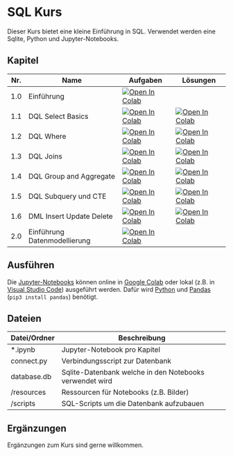 # SQL Kurs

Dieser Kurs bietet eine kleine Einführung in SQL. Verwendet werden eine Sqlite, Python und Jupyter-Notebooks.


## Kapitel

Nr. | Name                         | Aufgaben                                                                                                                                                                                              | Lösungen
----|------------------------------|-------------------------------------------------------------------------------------------------------------------------------------------------------------------------------------------------------|-------------------------------------------------------------------------------------------------------------------------------------------------------------------------------
1.0 | Einführung                   | [![Open In Colab](https://colab.research.google.com/assets/colab-badge.svg)](https://colab.research.google.com/github/tschuegge/SqlKurs/blob/master/1.0%20-%20Einführung.ipynb)                       | 
1.1 | DQL Select Basics            | [![Open In Colab](https://colab.research.google.com/assets/colab-badge.svg)](https://colab.research.google.com/github/tschuegge/SqlKurs/blob/master/1.1%20-%20DQL%20Select%20Basics.ipynb)            | [![Open In Colab](https://colab.research.google.com/assets/colab-badge.svg)](https://colab.research.google.com/github/tschuegge/SqlKurs/blob/master/1.1%20-%20Lösungen.ipynb)
1.2 | DQL Where                    | [![Open In Colab](https://colab.research.google.com/assets/colab-badge.svg)](https://colab.research.google.com/github/tschuegge/SqlKurs/blob/master/1.2%20-%20DQL%20Where.ipynb)                      | [![Open In Colab](https://colab.research.google.com/assets/colab-badge.svg)](https://colab.research.google.com/github/tschuegge/SqlKurs/blob/master/1.2%20-%20Lösungen.ipynb)
1.3 | DQL Joins                    | [![Open In Colab](https://colab.research.google.com/assets/colab-badge.svg)](https://colab.research.google.com/github/tschuegge/SqlKurs/blob/master/1.3%20-%20DQL%20Joins.ipynb)                      | [![Open In Colab](https://colab.research.google.com/assets/colab-badge.svg)](https://colab.research.google.com/github/tschuegge/SqlKurs/blob/master/1.3%20-%20Lösungen.ipynb)
1.4 | DQL Group and Aggregate      | [![Open In Colab](https://colab.research.google.com/assets/colab-badge.svg)](https://colab.research.google.com/github/tschuegge/SqlKurs/blob/master/1.4%20-%20DQL%20Group%20und%20Aggregate.ipynb)    | [![Open In Colab](https://colab.research.google.com/assets/colab-badge.svg)](https://colab.research.google.com/github/tschuegge/SqlKurs/blob/master/1.4%20-%20Lösungen.ipynb)
1.5 | DQL Subquery und CTE         | [![Open In Colab](https://colab.research.google.com/assets/colab-badge.svg)](https://colab.research.google.com/github/tschuegge/SqlKurs/blob/master/1.5%20-%20DQL%20Subquery%20und%20CTE.ipynb)       | [![Open In Colab](https://colab.research.google.com/assets/colab-badge.svg)](https://colab.research.google.com/github/tschuegge/SqlKurs/blob/master/1.5%20-%20Lösungen.ipynb)
1.6 | DML Insert Update Delete     | [![Open In Colab](https://colab.research.google.com/assets/colab-badge.svg)](https://colab.research.google.com/github/tschuegge/SqlKurs/blob/master/1.6%20-%20DML%20Insert%20Update%20Delete.ipynb)   | [![Open In Colab](https://colab.research.google.com/assets/colab-badge.svg)](https://colab.research.google.com/github/tschuegge/SqlKurs/blob/master/1.6%20-%20Lösungen.ipynb)
2.0 | Einführung Datenmodellierung | [![Open In Colab](https://colab.research.google.com/assets/colab-badge.svg)](https://colab.research.google.com/github/tschuegge/SqlKurs/blob/master/2.0%20-%20Einführung%20Datenmodellierung.ipynb) | 


## Ausführen

Die [Jupyter-Notebooks](https://jupyter.org) können online in [Google Colab](https://colab.research.google.com) oder lokal (z.B. in [Visual Studio Code](https://code.visualstudio.com)) ausgeführt werden.
Dafür wird [Python](https://python.org) und [Pandas](https://pandas.pydata.org) (`pip3 install pandas`) benötigt.


## Dateien

Datei/Ordner | Beschreibung
-------------| -------------
*.ipynb      | Jupyter-Notebook pro Kapitel
connect.py   | Verbindungsscript zur Datenbank
database.db  | Sqlite-Datenbank welche in den Notebooks verwendet wird
/resources   | Ressourcen für Notebooks (z.B. Bilder)
/scripts     | SQL-Scripts um die Datenbank aufzubauen


## Ergänzungen

Ergänzungen zum Kurs sind gerne willkommen.